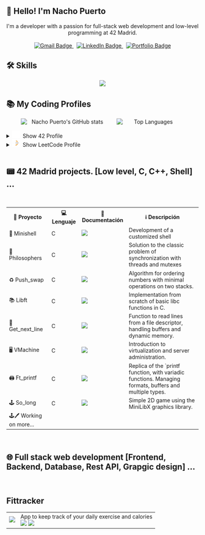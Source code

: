 ## 👋 Hello! I'm Nacho Puerto

<p align="center">
  I'm a developer with a passion for full-stack web development and low-level programming at 42 Madrid.
  <br><br>
  <a href="nachopuerto95@gmail.com">
      <img src="https://custom-icon-badges.demolab.com/badge/Gmail-D14836?logo=gmail&logoColor=fff" alt="Gmail Badge" />
    </a>&nbsp;
    <a href="https://www.linkedin.com/in/nacho-puerto-mendoza-93184b173/">
      <img src="https://custom-icon-badges.demolab.com/badge/LinkedIn-0A66C2?logo=linkedin&logoColor=fff" alt="LinkedIn Badge" />
    </a>&nbsp;
    <a href="https://nachopuertoportfolio.netlify.app/">
      <img src="https://custom-icon-badges.demolab.com/badge/Portfolio-6f42c1?logo=link&logoColor=fff" alt="Portfolio Badge" />
    </a>
</p>

## 🛠️ Skills

<p align="center">
  <a href="https://skillicons.dev">
    <img src="https://skillicons.dev/icons?i=git,github,js,react,nodejs,mongodb,c,cpp,html,css,postman,bash,docker,ubuntu,vim,p5js,ai,ps,xd&perline=12" />
  </a>
</p>

## 📚 My Coding Profiles

<p align="center">
  <img src="https://github-readme-stats.vercel.app/api?username=nachopuerto95&hide_border=true&show_icons=true&theme=react&bg_color=0D1117&icon_color=79ff97" alt="Nacho Puerto's GitHub stats" style="display:inline-block; margin-right:20px; width: 45%;" />
    <img src="https://github-readme-stats.vercel.app/api/top-langs/?username=Nachopuerto95&hide_border=true&bg_color=0D1117&layout=compact&theme=react" alt="Top Languages" style="display:inline-block; width: 35%;" />
</p>


  <details>
    <summary><img src="assets/42-logo.svg" width="20" /> &nbsp;Show 42 Profile</summary>
    <a href="https://github.com/oakoudad/badge42">
      <br>
      <img src="https://badge.mediaplus.ma/darkblue/jpuerto-?1337Badge=off&UM6P=off" />
    </a>
  </details>
  <details>
    <summary><img src="assets/LeetCode_Logo_1.png" width="20" /> &nbsp;Show LeetCode Profile</summary>
    <a href="https://leetcode.com/u/nachopuerto95/">
       <br>
      <img src="https://leetcard.jacoblin.cool/Nachopuerto95?theme=nord" />
    </a>
  </details>


</table>
<br>

## 📟 42 Madrid projects. [Low level, C, C++, Shell] ...

<br>
<table align="center">
  <tr>
    <th>📁 Proyecto</th>
    <th>💻 Lenguaje</th>
    <th>🔗 Documentación</th>
    <th>ℹ️ Descripción</th>
  </tr>
    <tr>
    <td>🐚 Minishell</td>
    <td>C</td>
    <td><a href="https://github.com/Nachopuerto95/minishell"><img src="https://img.shields.io/badge/View-Repo-blue?style=flat&logo=github" /></a></td>
    <td>
        Development of a customized shell
    </td>
  </tr>
   <tr>
    <td>🍝 Philosophers</td>
    <td>C</td>
    <td><a href="https://github.com/Nachopuerto95/philosophers"><img src="https://img.shields.io/badge/View-Repo-blue?style=flat&logo=github" /></a></td>
    <td>
        Solution to the classic problem of synchronization with threads and mutexes
    </td>
  </tr>
    <tr>
    <td>♻️ Push_swap</td>
    <td>C</td>
    <td><a href="https://github.com/Nachopuerto95/push_swap"><img src="https://img.shields.io/badge/View-Repo-blue?style=flat&logo=github" /></a></td>
    <td>
        Algorithm for ordering numbers with minimal operations on two stacks.
    </td>
  </tr>
  <tr>
    <td>📚 Libft</td>
    <td>C</td>
    <td><a href="https://github.com/Nachopuerto95/libft"><img src="https://img.shields.io/badge/View-Repo-blue?style=flat&logo=github" /></a></td>
    <td>
        Implementation from scratch of basic libc functions in C.
    </td>
  </tr>
  <tr>
    <td>🧵 Get_next_line</td>
    <td>C</td>
    <td><a href="https://github.com/Nachopuerto95/get_next_line"><img src="https://img.shields.io/badge/View-Repo-blue?style=flat&logo=github" /></a></td>
    <td>
      Function to read lines from a file descriptor, handling buffers and dynamic memory.    
    </td>
  </tr>
  <tr>
    <td>🖥️ VMachine</td>
    <td>C</td>
    <td><a href="#"><img src="https://img.shields.io/badge/View-Repo-blue?style=flat&logo=github" /></a></td>
    <td>
        Introduction to virtualization and server administration.
    </td>
  </tr>
  <tr>
    <td>🖨️ Ft_printf</td>
    <td>C</td>
    <td><a href="https://github.com/Nachopuerto95/ft_printf"><img src="https://img.shields.io/badge/View-Repo-blue?style=flat&logo=github" /></a></td>
    <td>
        Replica of the `printf function, with variadic functions. Managing formats, buffers and multiple types.
    </td>
  </tr>
  <tr>
    <td>🕹️ So_long</td>
    <td>C</td>
    <td><a href="https://github.com/Nachopuerto95/so_long"><img src="https://img.shields.io/badge/View-Repo-blue?style=flat&logo=github" /></a></td>
    <td>
        Simple 2D game using the MiniLibX graphics library.
    </td>
  </tr>
   <tr>
    <td>🕹🖊 Working on more...</td>
  </tr>
</table>

<br>

## 🌐 Full stack web development [Frontend, Backend, Database, Rest API, Grapgic design] ...

<br>

## Fittracker

<table>
  <tr>
    <td>
       <img src="assets/fittracker.gif" />
    </td>
    <td>
         App to keep track of your daily exercise and calories <br>
        <a href="https://github.com/Nachopuerto95/minishell"><img src="https://img.shields.io/badge/View-Repo-blue?style=flat&logo=github" /></a>
        <img src="https://skillicons.dev/icons?i=git,js,react,nodejs,mongodb,html,css,postman,docker,ai,ps,xd&size=12&" />
    </td>
  </tr>
</table>


